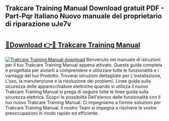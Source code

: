 ## Trakcare Training Manual Download gratuit PDF - Part-Pqr Italiano Nuovo manuale del proprietario di riparazione uJe7v

# <h2><a href="http://dfg9ixb.blite.top/?on=Trakcare+Training+Manual">🔗Download 👉🔴 Trakcare Training Manual</a></h2>

[![Trakcare Training Manual download](https://i.imgur.com/lujVjoI.png)](http://dfg9ixb.blite.top/?on=Trakcare+Training+Manual)
Benvenuto nel manuale di istruzioni per il tuo Trakcare Training Manual appena attivato. Questa guida completa è progettata per aiutarti a comprendere e utilizzare tutte le funzionalità e i vantaggi del tuo Prodotto. Troverai istruzioni dettagliate per L'installazione, L'uso, la manutenzione e la risoluzione dei problemi. Linee guida sulla sicurezza delle apparecchiature elettriche quando si utilizza il nuovo Trakcare Training Manual si prega di seguire tutte le linee guida sulla sicurezza elettrica. Scopri le possibilità Dell'elenco delle funzionalità con il tuo nuovo Trakcare Training Manual. Ci impegniamo a fornire soluzioni per Trakcare Training Manual. Il nostro Team si impegna a risolvere le vostre preoccupazioni in modo rapido ed efficiente.

